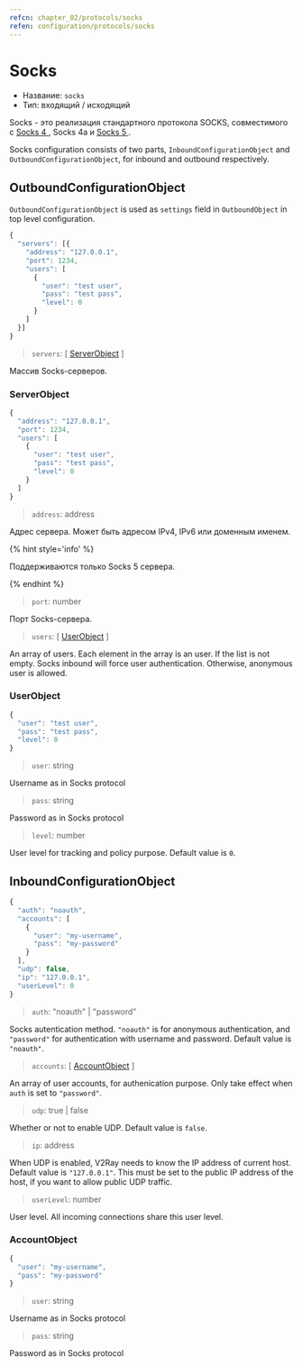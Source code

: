 ```yaml
---
refcn: chapter_02/protocols/socks
refen: configuration/protocols/socks
---
```


# Socks

* Название: `socks`
* Тип: входящий / исходящий

Socks - это реализация стандартного протокола SOCKS, совместимого с [ Socks 4 ](http://ftp.icm.edu.pl/packages/socks/socks4/SOCKS4.protocol), Socks 4а и [ Socks 5 ](http://ftp.icm.edu.pl/packages/socks/socks4/SOCKS4.protocol).

Socks configuration consists of two parts, `InboundConfigurationObject` and `OutboundConfigurationObject`, for inbound and outbound respectively.

## OutboundConfigurationObject

`OutboundConfigurationObject` is used as `settings` field in `OutboundObject` in top level configuration.

```javascript
{
  "servers": [{
    "address": "127.0.0.1",
    "port": 1234,
    "users": [
      {
        "user": "test user",
        "pass": "test pass",
        "level": 0
      }
    ]
  }]
}
```

> `servers`: \[ [ServerObject](#serverobject) \]

Массив Socks-серверов.

### ServerObject

```javascript
{
  "address": "127.0.0.1",
  "port": 1234,
  "users": [
    {
      "user": "test user",
      "pass": "test pass",
      "level": 0
    }
  ]
}
```

> `address`: address

Адрес сервера. Может быть адресом IPv4, IPv6 или доменным именем.

{% hint style='info' %}

Поддерживаются только Socks 5 сервера.

{% endhint %}

> `port`: number

Порт Socks-сервера.

> `users`: \[ [UserObject](#userobject) \]

An array of users. Each element in the array is an user. If the list is not empty. Socks inbound will force user authentication. Otherwise, anonymous user is allowed.

### UserObject

```javascript
{
  "user": "test user",
  "pass": "test pass",
  "level": 0
}
```

> `user`: string

Username as in Socks protocol

> `pass`: string

Password as in Socks protocol

> `level`: number

User level for tracking and policy purpose. Default value is `0`.

## InboundConfigurationObject

```javascript
{
  "auth": "noauth",
  "accounts": [
    {
      "user": "my-username",
      "pass": "my-password"
    }
  ],
  "udp": false,
  "ip": "127.0.0.1",
  "userLevel": 0
}
```

> `auth`: "noauth" | "password"

Socks autentication method. `"noauth"` is for anonymous authentication, and `"password"` for authentication with username and password. Default value is `"noauth"`.

> `accounts`: \[ [AccountObject](#accountobject) \]

An array of user accounts, for authenication purpose. Only take effect when `auth` is set to `"password"`.

> `udp`: true | false

Whether or not to enable UDP. Default value is `false`.

> `ip`: address

When UDP is enabled, V2Ray needs to know the IP address of current host. Default value is `"127.0.0.1"`. This must be set to the public IP address of the host, if you want to allow public UDP traffic.

> `userLevel`: number

User level. All incoming connections share this user level.

### AccountObject

```javascript
{
  "user": "my-username",
  "pass": "my-password"
}
```

> `user`: string

Username as in Socks protocol

> `pass`: string

Password as in Socks protocol